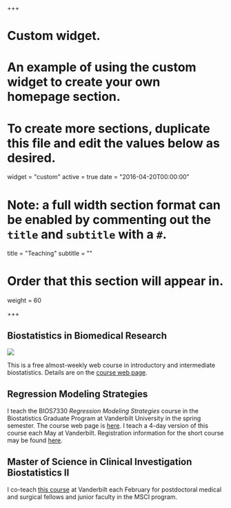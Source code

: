 +++
# Custom widget.
# An example of using the custom widget to create your own homepage section.
# To create more sections, duplicate this file and edit the values below as desired.
widget = "custom"
active = true
date = "2016-04-20T00:00:00"

# Note: a full width section format can be enabled by commenting out the `title` and `subtitle` with a `#`.
title = "Teaching"
subtitle = ""

# Order that this section will appear in.
weight = 60

+++

## Biostatistics in Biomedical Research
![](/img/headers/bbrlogo.png)

This is a free almost-weekly web course in introductory and
intermediate biostatistics.  Details are on the
[course web page](http://hbiostat.org/bbr). 

## Regression Modeling Strategies
I teach the BIOS7330 _Regression Modeling Strategies_ course in the
Biostatistics Graduate Program at Vanderbilt University in the spring
semester.  The course web page is
[here](http://biostat.mc.vanderbilt.edu/CourseBios330).  I teach a
4-day version of this course each May at Vanderbilt.  Registration
information for the short course may be found
[here](http://biostat.mc.vanderbilt.edu/RmS).

## Master of Science in Clinical Investigation Biostatistics II
I co-teach [this
course](http://biostat.mc.vanderbilt.edu/MsciBiostatII) at
Vanderbilt each February for postdoctoral medical and surgical fellows
and junior faculty in the MSCI program.

